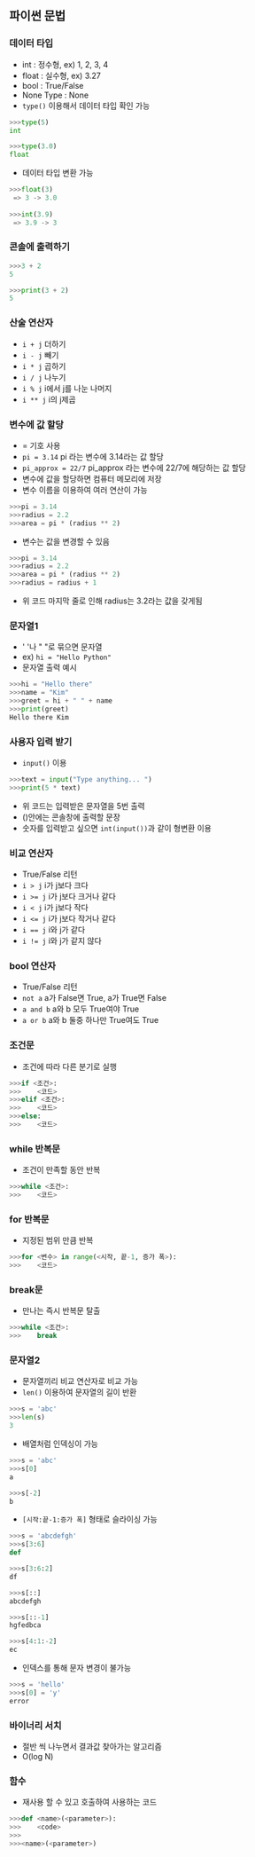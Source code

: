 ## 파이썬 문법 

### 데이터 타입
 + int : 정수형, ex) 1, 2, 3, 4
 + float : 실수형, ex) 3.27
 + bool : True/False
 + None Type : None
 + ```type()``` 이용해서 데이터 타입 확인 가능
```python
>>>type(5)
int

>>>type(3.0)
float
```
 + 데이터 타입 변환 가능
```python
>>>float(3)
 => 3 -> 3.0
 
>>>int(3.9)
 => 3.9 -> 3
```

### 콘솔에 출력하기
```python
>>>3 + 2
5

>>>print(3 + 2)
5
```

### 산술 연산자
 + ```i + j``` 더하기
 + ```i - j``` 빼기
 + ```i * j``` 곱하기
 + ```i / j``` 나누기
 + ```i % j``` i에서 j를 나눈 나머지
 + ```i ** j``` i의 j제곱

### 변수에 값 할당
 + = 기호 사용
 + ```pi = 3.14``` pi 라는 변수에 3.14라는 값 할당
 + ```pi_approx = 22/7``` pi_approx 라는 변수에 22/7에 해당하는 값 할당
 + 변수에 값을 할당하면 컴퓨터 메모리에 저장
 + 변수 이름을 이용하여 여러 연산이 가능
```python
>>>pi = 3.14
>>>radius = 2.2
>>>area = pi * (radius ** 2)
```
 + 변수는 값을 변경할 수 있음
```python
>>>pi = 3.14
>>>radius = 2.2
>>>area = pi * (radius ** 2)
>>>radius = radius + 1
```
 + 위 코드 마지막 줄로 인해 radius는 3.2라는 값을 갖게됨

### 문자열1
 + ' '나 " "로 묶으면 문자열
 + ex) ```hi = "Hello Python"```
 + 문자열 출력 예시
```python
>>>hi = "Hello there"
>>>name = "Kim"
>>>greet = hi + " " + name
>>>print(greet)
Hello there Kim
```

### 사용자 입력 받기
 + ```input()``` 이용
```python
>>>text = input("Type anything... ")
>>>print(5 * text)
```
 + 위 코드는 입력받은 문자열을 5번 출력
 + ()안에는 콘솔창에 출력할 문장
 + 숫자를 입력받고 싶으면 ```int(input())```과 같이 형변환 이용

### 비교 연산자
 + True/False 리턴
 + ```i > j``` i가 j보다 크다
 + ```i >= j``` i가 j보다 크거나 같다
 + ```i < j``` i가 j보다 작다
 + ```i <= j``` i가 j보다 작거나 같다
 + ```i == j``` i와 j가 같다
 + ```i != j``` i와 j가 같지 않다

### bool 연산자
 + True/False 리턴
 + ```not a``` a가 False면 True, a가 True면 False
 + ```a and b``` a와 b 모두 True여야 True
 + ```a or b``` a와 b 둘중 하나만 True여도 True

### 조건문
 + 조건에 따라 다른 분기로 실행
```python
>>>if <조건>:
>>>    <코드>
>>>elif <조건>:
>>>    <코드>
>>>else:
>>>    <코드>
```

### while 반복문
 + 조건이 만족할 동안 반복
```python
>>>while <조건>:
>>>    <코드>
```

### for 반복문
 + 지정된 범위 만큼 반복
```python
>>>for <변수> in range(<시작, 끝-1, 증가 폭>):
>>>    <코드>
```

### break문
 + 만나는 즉시 반복문 탈출
```python
>>>while <조건>:
>>>    break
```

### 문자열2
 + 문자열끼리 비교 연산자로 비교 가능
 + ```len()``` 이용하여 문자열의 길이 반환
```python
>>>s = 'abc'
>>>len(s)
3
```
 + 배열처럼 인덱싱이 가능
```python
>>>s = 'abc'
>>>s[0]
a

>>>s[-2]
b
```
 + ```[시작:끝-1:증가 폭]``` 형태로 슬라이싱 가능
```python
>>>s = 'abcdefgh'
>>>s[3:6]
def

>>>s[3:6:2]
df

>>>s[::]
abcdefgh

>>>s[::-1]
hgfedbca

>>>s[4:1:-2]
ec
```
 + 인덱스를 통해 문자 변경이 불가능
```python
>>>s = 'hello'
>>>s[0] = 'y'
error
```

### 바이너리 서치
 + 절반 씩 나누면서 결과값 찾아가는 알고리즘
 + O(log N)

### 함수
 + 재사용 할 수 있고 호출하여 사용하는 코드
```python
>>>def <name>(<parameter>):
>>>    <code>
>>>
>>><name>(<parameter>)
```
